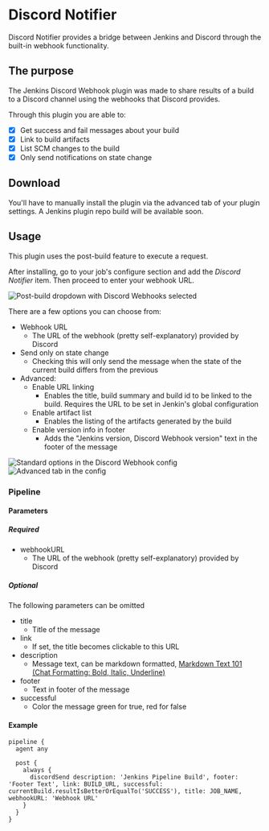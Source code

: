 # Discord Notifier

Discord Notifier provides a bridge between Jenkins and Discord through the built-in webhook functionality.

## The purpose

The Jenkins Discord Webhook plugin was made to share results of a build to a Discord channel using the webhooks that Discord provides. 

Through this plugin you are able to:
 - [x] Get success and fail messages about your build
 - [x] Link to build artifacts
 - [x] List SCM changes to the build
 - [x] Only send notifications on state change

## Download

You'll have to manually install the plugin via the advanced tab of your plugin settings.
A Jenkins plugin repo build will be available soon.

## Usage

This plugin uses the post-build feature to execute a request.

After installing, go to your job's configure section and add the *Discord Notifier* item. Then proceed to enter your webhook URL.

![Post-build dropdown with Discord Webhooks selected](https://github.com/jammehcow/jenkins-discord/blob/master/.github/usage_01.jpg)

There are a few options you can choose from:
 - Webhook URL
   - The URL of the webhook (pretty self-explanatory) provided by Discord
 - Send only on state change
   - Checking this will only send the message when the state of the current build differs from the previous
 - Advanced:
   - Enable URL linking
     - Enables the title, build summary and build id to be linked to the build. Requires the URL to be set in Jenkin's global configuration
   - Enable artifact list
     - Enables the listing of the artifacts generated by the build
   - Enable version info in footer
     - Adds the "Jenkins version, Discord Webhook version" text in the footer of the message

![Standard options in the Discord Webhook config](https://github.com/jammehcow/jenkins-discord/blob/master/.github/usage_02.jpg)
![Advanced tab in the config](https://github.com/jammehcow/jenkins-discord/blob/master/.github/usage_03.jpg)

### Pipeline

#### Parameters

##### Required

- webhookURL
	- The URL of the webhook (pretty self-explanatory) provided by Discord

##### Optional

The following parameters can be omitted

- title
	- Title of the message
- link
	- If set, the title becomes clickable to this URL
- description
	- Message text, can be markdown formatted, [Markdown Text 101 (Chat Formatting: Bold, Italic, Underline)](https://support.discordapp.com/hc/en-us/articles/210298617-Markdown-Text-101-Chat-Formatting-Bold-Italic-Underline-)
- footer
	- Text in footer of the message
- successful
	- Color the message green for true, red for false

#### Example

````
pipeline {
  agent any

  post {
    always {
      discordSend description: 'Jenkins Pipeline Build', footer: 'Footer Text', link: BUILD_URL, successful: currentBuild.resultIsBetterOrEqualTo('SUCCESS'), title: JOB_NAME, webhookURL: 'Webhook URL'
    }
  }
}
````
